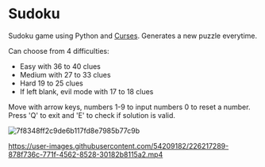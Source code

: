 # Sudoku
Sudoku game using Python and [Curses](https://docs.python.org/3/howto/curses.html). Generates a new puzzle everytime.

Can choose from 4 difficulties:
- Easy with 36 to 40 clues
- Medium with 27 to 33 clues
- Hard 19 to 25 clues
- If left blank, evil mode with 17 to 18 clues

Move with arrow keys, numbers 1-9 to input numbers 0 to reset a number.
Press 'Q' to exit and 'E' to check if solution is valid.

![7f8348ff2c9de6b117fd8e7985b77c9b](https://user-images.githubusercontent.com/54209182/226217282-8610cb41-f6b4-49df-8a71-9663cf93276d.png)


https://user-images.githubusercontent.com/54209182/226217289-878f736c-771f-4562-8528-30182b8115a2.mp4
